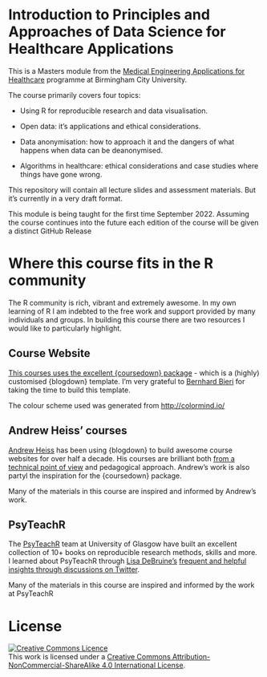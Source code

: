 
# Introduction to Principles and Approaches of Data Science for Healthcare Applications

This is a Masters module from the [Medical Engineering Applications for
Healthcare](https://www.bcu.ac.uk/courses/medical-engineering-msc-2022-23)
programme at Birmingham City University.

The course primarily covers four topics:

-   Using R for reproducible research and data visualisation.

-   Open data: it’s applications and ethical considerations.

-   Data anonymisation: how to approach it and the dangers of what
    happens when data can be deanonymised.

-   Algorithms in healthcare: ethical considerations and case studies
    where things have gone wrong.

This repository will contain all lecture slides and assessment
materials. But it’s currently in a very draft format.

This module is being taught for the first time September 2022. Assuming
the course continues into the future each edition of the course will be
given a distinct GitHub Release

# Where this course fits in the R community

The R community is rich, vibrant and extremely awesome. In my own
learning of R I am indebted to the free work and support provided by
many individuals and groups. In building this course there are two
resources I would like to particularly highlight.

## Course Website

[This courses uses the excellent {coursedown}
package](https://github.com/BBieri/coursedown) - which is a (highly)
customised {blogdown} template. I’m very grateful to [Bernhard
Bieri](https://orcid.org/0000-0001-5943-9059) for taking the time to
build this template.

The colour scheme used was generated from <http://colormind.io/>

## Andrew Heiss’ courses

[Andrew Heiss](https://orcid.org/0000-0002-3948-3914) has been using
{blogdown} to build awesome course websites for over half a decade. His
courses are brilliant both [from a technical point of
view](https://www.andrewheiss.com/blog/2020/01/10/makefile-subdirectory-zips/)
and pedagogical approach. Andrew’s work is also partyl the inspiration
for the {coursedown} package.

Many of the materials in this course are inspired and informed by
Andrew’s work.

## PsyTeachR

The [PsyTeachR](https://psyteachr.github.io/) team at University of
Glasgow have built an excellent collection of 10+ books on reproducible
research methods, skills and more. I learned about PsyTeachR through
[Lisa DeBruine’s](https://orcid.org/0000-0002-7523-5539) [frequent and
helpful insights through discussions on
Twitter](https://twitter.com/LisaDeBruine/status/1522598941866536960?s=20&t=V5FV6qaakC4DWcrOSqWYCw).

Many of the materials in this course are inspired and informed by the
work at PsyTeachR

# License

<a rel="license" href="http://creativecommons.org/licenses/by-nc-sa/4.0/"><img alt="Creative Commons Licence" style="border-width:0" src="https://i.creativecommons.org/l/by-nc-sa/4.0/88x31.png" /></a><br />This
work is licensed under a
<a rel="license" href="http://creativecommons.org/licenses/by-nc-sa/4.0/">Creative
Commons Attribution-NonCommercial-ShareAlike 4.0 International
License</a>.

